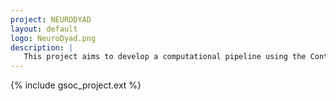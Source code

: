 ```yaml
---
project: NEURODYAD
layout: default
logo: NeuroDyad.png
description: |
   This project aims to develop a computational pipeline using the Contrastive Embedding for Behavioral and Neural Analysis (CEBRA) method to analyze time-locked EEG data from interacting participants.
---
```


{% include gsoc_project.ext %}

